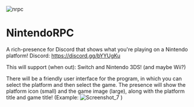 ![nrpc](https://user-images.githubusercontent.com/3102195/61016855-29cc8280-a35f-11e9-96a7-11a2c515fa98.png)


# NintendoRPC
A rich-presence for Discord that shows what you're playing on a Nintendo platform!
Discord: https://discord.gg/bYYUgKu

This will support (when out): Switch and Nintendo 3DS! (and maybe Wii?)

There will be a friendly user interface for the program, in which you can select the platform and then select the game.
The presence will show the platform icon (small) and the game image (large), along with the platform title and game title!
(Example: ![Screenshot_7](https://user-images.githubusercontent.com/3102195/61093759-1e8a5d00-a41a-11e9-9863-ea7cf2e7a5d8.png)
)
